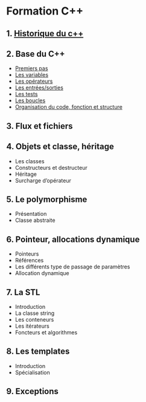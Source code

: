 # Formation C++


## 1. [Historique du c++](cours/1.historique.md)

## 2. Base du C++

* [Premiers pas](Cours/2.PremierPas.md)
* [Les variables](Cours/2.variables.md)
* [Les opérateurs](Cours/2.operateurs.md)
* [Les entrées/sorties](Cours/2.in-out.md)
* [Les tests](Cours/2.tests.md)
* [Les boucles](Cours/2.boucles.md)
* [Organisation du code, fonction et structure](Cours/2.fonctions.md)

## 3. Flux et fichiers

## 4. Objets et classe, héritage

* Les classes
* Constructeurs et destructeur
* Héritage
* Surcharge d’opérateur

## 5. Le polymorphisme

* Présentation
* Classe abstraite

## 6. Pointeur, allocations dynamique

* Pointeurs
* Références
* Les différents type de passage de paramètres
* Allocation dynamique

## 7. La STL

* Introduction
* La classe string
* Les conteneurs
* Les itérateurs
* Foncteurs et algorithmes

## 8. Les templates

* Introduction
* Spécialisation

## 9. Exceptions
